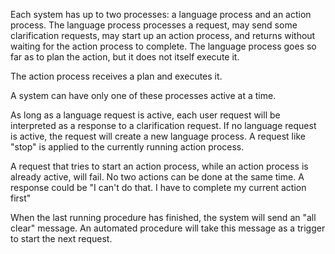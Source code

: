 Each system has up to two processes: a language process and an action process. The language process processes a request, may send some clarification requests, may start up an action process, and returns without waiting for the action process to complete. The language process goes so far as to plan the action, but it does not itself execute it.

The action process receives a plan and executes it.

A system can have only one of these processes active at a time.

As long as a language request is active, each user request will be interpreted as a response to a clarification request. If no language request is active, the request will create a new language process. A request like "stop" is applied to the currently running action process.

A request that tries to start an action process, while an action process is already active, will fail. No two actions can be done at the same time. A response could be "I can't do that. I have to complete my current action first"

When the last running procedure has finished, the system will send an "all clear" message. An automated procedure will take this message as a trigger to start the next request.

